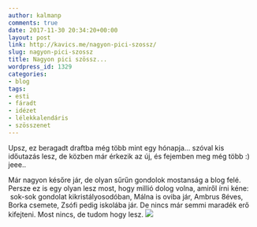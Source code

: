 ```yaml
---
author: kalmanp
comments: true
date: 2017-11-30 20:34:20+00:00
layout: post
link: http://kavics.me/nagyon-pici-szossz/
slug: nagyon-pici-szossz
title: Nagyon pici szössz...
wordpress_id: 1329
categories:
- blog
tags:
- esti
- fáradt
- idézet
- lélekkalendáris
- szösszenet
---
```


Upsz, ez beragadt draftba még több mint egy hónapja... szóval kis időutazás lesz, de közben már érkezik az új, és fejemben meg még több :) jeee..

Már nagyon későre jár, de olyan sűrűn gondolok mostanság a blog felé. Persze ez is egy olyan lesz most, hogy millió dolog volna, amiről írni kéne:  sok-sok gondolat kikristályosodóban, Málna is oviba jár, Ambrus 8éves, Borka csemete, Zsófi pedig iskolába jár. De nincs már semmi maradék erő kifejteni. Most nincs, de tudom hogy lesz.
![](/kavicsblog/wp-content/uploads/2017/10/Photo-on-2017.-10.-20.-at-0.00-2.jpg)
